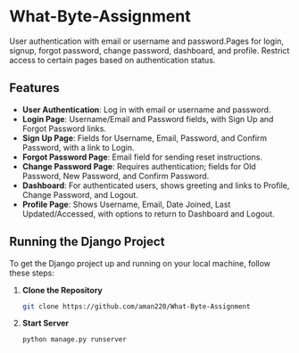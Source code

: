 # What-Byte-Assignment
User authentication with email or username and password.Pages for login, signup, forgot password, change password, dashboard, and profile.
Restrict access to certain pages based on authentication status.

 ## Features 
 - **User Authentication**: Log in with email or username and password.
- **Login Page**: Username/Email and Password fields, with Sign Up and Forgot Password links.
- **Sign Up Page**: Fields for Username, Email, Password, and Confirm Password, with a link to Login.
- **Forgot Password Page**: Email field for sending reset instructions.
- **Change Password Page**: Requires authentication; fields for Old Password, New Password, and Confirm Password.
- **Dashboard**: For authenticated users, shows greeting and links to Profile, Change Password, and Logout.
- **Profile Page**: Shows Username, Email, Date Joined, Last Updated/Accessed, with options to return to Dashboard and Logout.


## Running the Django Project
To get the Django project up and running on your local machine, follow these steps:

1. **Clone the Repository**
   ```bash
   git clone https://github.com/aman220/What-Byte-Assignment
2. **Start Server**
   ```bash
   python manage.py runserver
